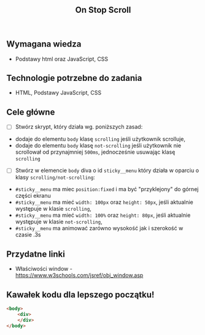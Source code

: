 <h2 align="center">On Stop Scroll</h2>

<br>

## Wymagana wiedza

- Podstawy html oraz JavaScript, CSS


## Technologie potrzebne do zadania

- HTML, Podstawy JavaScript, CSS

## Cele główne

* [ ] Stwórz skrypt, który działa wg. poniższych zasad:
- dodaje do elementu `body` klasę `scrolling` jeśli użytkownik scrolluje,
- dodaje do elementu `body` klasę `not-scrolling` jeśli użytkownik nie scrollował od przynajmniej `500ms`, jednocześnie usuwając klasę `scrolling`

* [ ] Stwórz w elemencie `body` diva o id `sticky__menu` który działa w oparciu o klasy `scrolling/not-scrolling`:
- `#sticky__menu` ma miec `position:fixed` i ma być "przyklejony" do górnej części ekranu
- `#sticky__menu` ma mieć `width: 100px` oraz `height: 50px`, jeśli aktualnie występuje w klasie `scrolling`,
- `#sticky__menu` ma mieć `width: 100%` oraz `height: 80px`, jeśli aktualnie występuje w klasie `not-scrolling`,
- `#sticky__menu` ma animować zarówno wysokość jak i szerokość w czasie .3s

## Przydatne linki

- Właściwości window - https://www.w3schools.com/jsref/obj_window.asp

## Kawałek kodu dla lepszego początku!

```html
<body>
    <div>
    </div>
</body>
```

